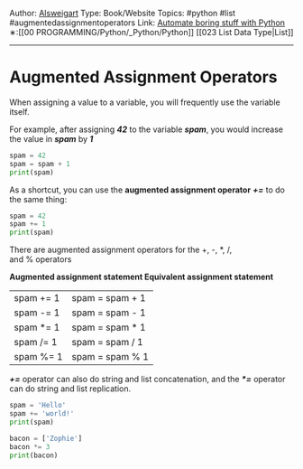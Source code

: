 Author: [Alsweigart](https://alsweigart.com/)
Type: Book/Website
Topics: #python #list #augmentedassignmentoperators
Link: [Automate boring stuff with Python](https://automatetheboringstuff.com/)
∗:[[00 PROGRAMMING/Python/_Python/Python]]  [[023 List Data Type|List]] 

---
# Augmented Assignment Operators 

When assigning a value to a variable, you will frequently use the variable itself. 

For example, after assigning ___42___ to the variable ___spam___, 
you would increase the value in ___spam___ by ___1___

```python
spam = 42
spam = spam + 1
print(spam)
```
As a shortcut, you can use the __augmented assignment operator__ ___+=___ to do the same thing:
```python
spam = 42
spam += 1
print(spam)
```

There are augmented assignment operators for the +, -, *, /, and % operators

__Augmented assignment statement Equivalent assignment statement__

|            |                 |
| ---------- | --------------- |
| spam += 1  | spam = spam + 1 |
| spam -= 1  | spam = spam - 1 |
| spam \*= 1 | spam = spam * 1 |
| spam /= 1  | spam = spam / 1 |
| spam %= 1  | spam = spam % 1 |


___+=___ operator can also do string and list concatenation, and 
the ___*=___ operator can do string and list replication.

```python
spam = 'Hello'
spam += 'world!'
print(spam)

bacon = ['Zophie']
bacon *= 3
print(bacon)
```